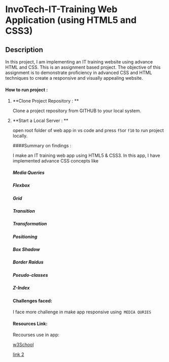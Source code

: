 # InvoTech-IT-Training Web Application (using HTML5 and CSS3)
## Description
In this project, I am implementing an IT training website using advance HTML and CSS. This is an assignment based project. The objective of this assignment is to demonstrate proficiency in advanced CSS and  HTML techniques to create a responsive and visually appealing website.

#### How to run project :

1. **Clone Project Repository : **

   Clone a project repository from GITHUB to your local system.

2. **Start a Local Server : **

   open root folder of web app in vs code and press `f5`or `f10` to run project locally. 

   ####Summary on findings :

   I make an IT training web app using HTML5 & CSS3. In this app, I have implemented advance CSS concepts like
   
   ##### Media Queries
   ##### Flexbox
   ##### Grid
   ##### Transition
   ##### Transformation
   ##### Positioning
   ##### Box Shadow
   ##### Border Raidus
   ##### Pseudo-classes
   ##### Z-Index


   #### Challenges faced:

   I face more challenge in make app responsive using` MEDIA QURIES`

   #### Resources Link:

   Recourses use in app:

   [w3School](Https://www.w3schools.com/)

   [link 2](https://developer.mozilla.org)